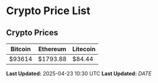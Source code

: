 # Crypto Price List

## Crypto Prices
| Bitcoin | Ethereum | Litecoin |
| ------- | -------- | -------- |
| $93614 | $1793.88 | $84.44 |
**Last Updated:** 2025-04-23 10:30 UTC
**Last Updated:** $DATE$
